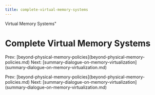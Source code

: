 ```yaml
---
title: complete-virtual-memory-systems
---
```


Virtual Memory Systems\"

# Complete Virtual Memory Systems

Prev:
\[beyond-physical-memory-policies](beyond-physical-memory-policies.md)
Next:
\[summary-dialogue-on-memory-virtualization](summary-dialogue-on-memory-virtualization.md)

Prev:
\[beyond-physical-memory-policies](beyond-physical-memory-policies.md)
Next:
\[summary-dialogue-on-memory-virtualization](summary-dialogue-on-memory-virtualization.md)
